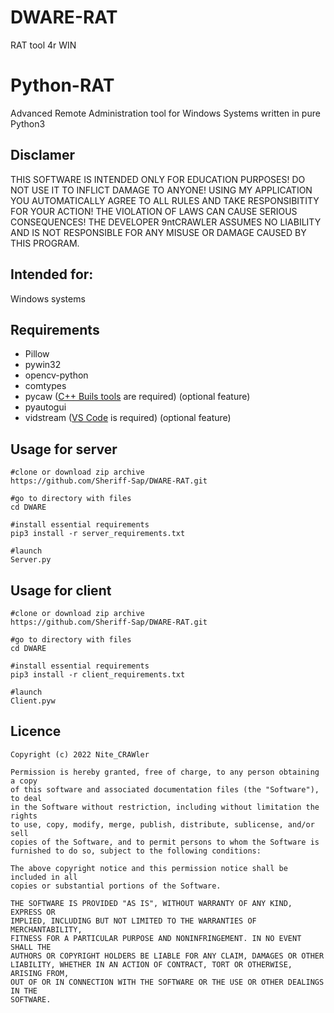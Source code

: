 # DWARE-RAT
RAT tool 4r WIN
# Python-RAT
Advanced Remote Administration tool for Windows Systems written in pure Python3

## Disclamer

THIS SOFTWARE IS INTENDED ONLY FOR EDUCATION PURPOSES! DO NOT USE IT TO INFLICT 
DAMAGE TO ANYONE! USING MY APPLICATION YOU AUTOMATICALLY AGREE TO ALL RULES AND
TAKE RESPONSIBITITY FOR YOUR ACTION! THE VIOLATION OF LAWS CAN CAUSE SERIOUS CONSEQUENCES!
THE DEVELOPER 9ntCRAWLER ASSUMES NO LIABILITY AND IS NOT RESPONSIBLE FOR ANY MISUSE OR DAMAGE 
CAUSED BY THIS PROGRAM.

## Intended for:
Windows systems

## Requirements
+ Pillow
+ pywin32
+ opencv-python
+ comtypes 
+ pycaw ([C++ Buils tools](https://visualstudio.microsoft.com/ru/visual-cpp-build-tools/) are required) (optional feature)
+ pyautogui
+ vidstream ([VS Code](https://code.visualstudio.com/) is required) (optional feature)

## Usage for server
```
#clone or download zip archive
https://github.com/Sheriff-Sap/DWARE-RAT.git

#go to directory with files
cd DWARE
 
#install essential requirements
pip3 install -r server_requirements.txt

#launch 
Server.py
```

## Usage for client
```
#clone or download zip archive
https://github.com/Sheriff-Sap/DWARE-RAT.git

#go to directory with files
cd DWARE

#install essential requirements
pip3 install -r client_requirements.txt

#launch 
Client.pyw
```

## Licence
  
    Copyright (c) 2022 Nite_CRAWler

    Permission is hereby granted, free of charge, to any person obtaining a copy
    of this software and associated documentation files (the "Software"), to deal
    in the Software without restriction, including without limitation the rights
    to use, copy, modify, merge, publish, distribute, sublicense, and/or sell
    copies of the Software, and to permit persons to whom the Software is
    furnished to do so, subject to the following conditions:

    The above copyright notice and this permission notice shall be included in all
    copies or substantial portions of the Software.

    THE SOFTWARE IS PROVIDED "AS IS", WITHOUT WARRANTY OF ANY KIND, EXPRESS OR
    IMPLIED, INCLUDING BUT NOT LIMITED TO THE WARRANTIES OF MERCHANTABILITY,
    FITNESS FOR A PARTICULAR PURPOSE AND NONINFRINGEMENT. IN NO EVENT SHALL THE
    AUTHORS OR COPYRIGHT HOLDERS BE LIABLE FOR ANY CLAIM, DAMAGES OR OTHER
    LIABILITY, WHETHER IN AN ACTION OF CONTRACT, TORT OR OTHERWISE, ARISING FROM,
    OUT OF OR IN CONNECTION WITH THE SOFTWARE OR THE USE OR OTHER DEALINGS IN THE
    SOFTWARE.
